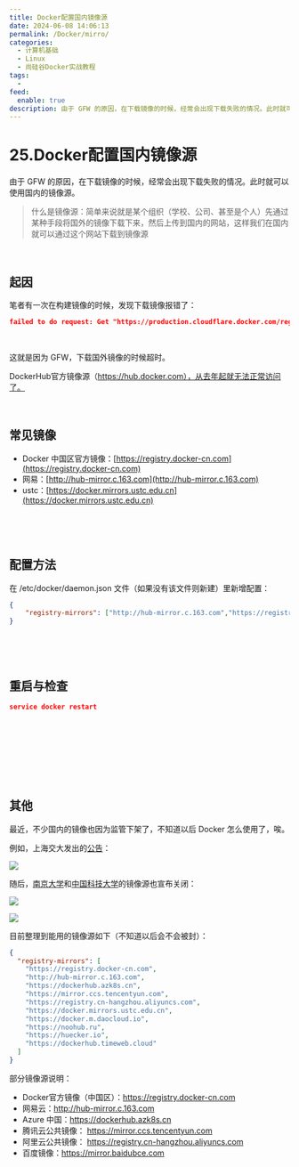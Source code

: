 ```yaml
---
title: Docker配置国内镜像源
date: 2024-06-08 14:06:13
permalink: /Docker/mirro/
categories:
  - 计算机基础
  - Linux
  - 尚硅谷Docker实战教程
tags:
  - 
feed:
  enable: true
description: 由于 GFW 的原因，在下载镜像的时候，经常会出现下载失败的情况。此时就可以使用国内的镜像源。
---
```


# 25.Docker配置国内镜像源

由于 GFW 的原因，在下载镜像的时候，经常会出现下载失败的情况。此时就可以使用国内的镜像源。

<!-- more -->

> 什么是镜像源：简单来说就是某个组织（学校、公司、甚至是个人）先通过某种手段将国外的镜像下载下来，然后上传到国内的网站，这样我们在国内就可以通过这个网站下载到镜像源

‍

## 起因

笔者有一次在构建镜像的时候，发现下载镜像报错了：

```json
failed to do request: Get "https://production.cloudflare.docker.com/registry-v2/docker/registry/v2/blobs/sha256/e7/e7d39d4d8569a6203be5b7a118d4d92526b267087023a49ee0868f7c50190191/data?verify=1717770949-vcXzP%2BxUA2JIB7lugP3KRzgJpZA%3D": dial tcp 108.160.165.53:443: i/o timeout
```

‍

这就是因为 GFW，下载国外镜像的时候超时。

‍DockerHub官方镜像源（https://hub.docker.com），从去年起就无法正常访问了。

‍

## 常见镜像

* Docker 中国区官方镜像：[https://registry.docker-cn.com](https://registry.docker-cn.com)
* 网易：[http://hub-mirror.c.163.com](http://hub-mirror.c.163.com)
* ustc：[https://docker.mirrors.ustc.edu.cn](https://docker.mirrors.ustc.edu.cn)

‍

‍

## 配置方法

在 /etc/docker/daemon.json 文件（如果没有该文件则新建）里新增配置：

```json
{
    "registry-mirrors": ["http://hub-mirror.c.163.com","https://registry.docker-cn.com","https://docker.mirrors.ustc.edu.cn"]
}
```

‍

‍

## 重启与检查

```json
service docker restart
```

‍

‍

‍

‍

## 其他

最近，不少国内的镜像也因为监管下架了，不知道以后 Docker 怎么使用了，唉。

例如，上海交大发出的[公告](https://sjtug.org/post/mirror-news/2024-06-06-takedown-dockerhub/)：

![](https://image.peterjxl.com/blog/image-20240608173804-oych0dr.png)


随后，[南京大学](https://mirrors.nju.edu.cn/news/1)和[中国科技大学](https://mirrors.ustc.edu.cn/help/dockerhub.html#_3)的镜像源也宣布关闭：


![](https://image.peterjxl.com/blog/image-20240609102025-ev2ebg2.png)


![](https://image.peterjxl.com/blog/image-20240609102040-gupapkv.png)



目前整理到能用的镜像源如下（不知道以后会不会被封）：

```JSON
{
  "registry-mirrors": [
    "https://registry.docker-cn.com",
    "http://hub-mirror.c.163.com",
    "https://dockerhub.azk8s.cn",
    "https://mirror.ccs.tencentyun.com",
    "https://registry.cn-hangzhou.aliyuncs.com",
    "https://docker.mirrors.ustc.edu.cn",
    "https://docker.m.daocloud.io",   
    "https://noohub.ru", 
    "https://huecker.io",
    "https://dockerhub.timeweb.cloud" 
  ]
}

```


部分镜像源说明：

* Docker官方镜像（中国区）：https://registry.docker-cn.com
* 网易云：http://hub-mirror.c.163.com
* Azure 中国：https://dockerhub.azk8s.cn
* 腾讯云公共镜像： https://mirror.ccs.tencentyun.com
* 阿里云公共镜像： https://registry.cn-hangzhou.aliyuncs.com
* 百度镜像：https://mirror.baidubce.com